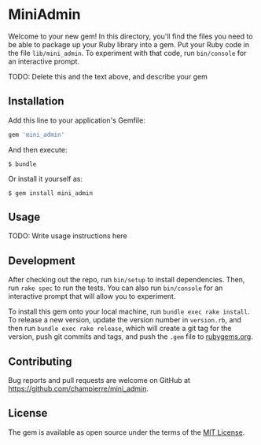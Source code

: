 # MiniAdmin

Welcome to your new gem! In this directory, you'll find the files you need to be able to package up your Ruby library into a gem. Put your Ruby code in the file `lib/mini_admin`. To experiment with that code, run `bin/console` for an interactive prompt.

TODO: Delete this and the text above, and describe your gem

## Installation

Add this line to your application's Gemfile:

```ruby
gem 'mini_admin'
```

And then execute:

    $ bundle

Or install it yourself as:

    $ gem install mini_admin

## Usage

TODO: Write usage instructions here

## Development

After checking out the repo, run `bin/setup` to install dependencies. Then, run `rake spec` to run the tests. You can also run `bin/console` for an interactive prompt that will allow you to experiment.

To install this gem onto your local machine, run `bundle exec rake install`. To release a new version, update the version number in `version.rb`, and then run `bundle exec rake release`, which will create a git tag for the version, push git commits and tags, and push the `.gem` file to [rubygems.org](https://rubygems.org).

## Contributing

Bug reports and pull requests are welcome on GitHub at https://github.com/champierre/mini_admin.

## License

The gem is available as open source under the terms of the [MIT License](https://opensource.org/licenses/MIT).
